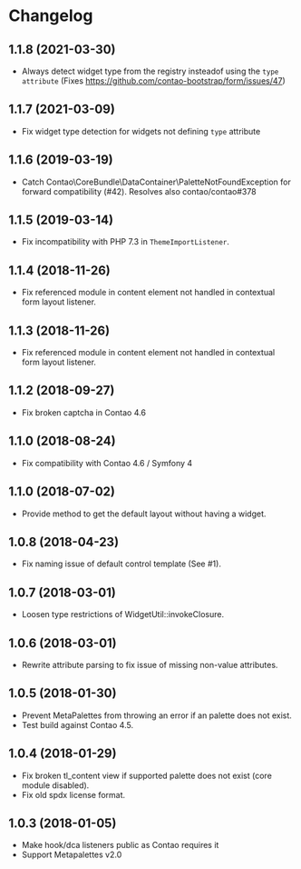 Changelog
=========

1.1.8 (2021-03-30)
------------------

 - Always detect widget type from the registry insteadof using the `type attribute` (Fixes https://github.com/contao-bootstrap/form/issues/47) 

1.1.7 (2021-03-09)
------------------

 - Fix widget type detection for widgets not defining `type` attribute

1.1.6 (2019-03-19)
------------------

 - Catch Contao\CoreBundle\DataContainer\PaletteNotFoundException for forward compatibility (#42). Resolves also 
  contao/contao#378
 
1.1.5 (2019-03-14)
------------------

 - Fix incompatibility with PHP 7.3 in `ThemeImportListener`.

1.1.4 (2018-11-26)
------------------

 - Fix referenced module in content element not handled in contextual form layout listener.
 
1.1.3 (2018-11-26)
------------------

 - Fix referenced module in content element not handled in contextual form layout listener.

1.1.2 (2018-09-27)
------------------

 - Fix broken captcha in Contao 4.6
 
1.1.0 (2018-08-24)
------------------

 - Fix compatibility with Contao 4.6 / Symfony 4
 
1.1.0 (2018-07-02)
------------------

 - Provide method to get the default layout without having a widget.

1.0.8 (2018-04-23)
------------------

 - Fix naming issue of default control template (See #1).
 
1.0.7 (2018-03-01)
------------------

 - Loosen type restrictions of WidgetUtil::invokeClosure.
 
1.0.6 (2018-03-01)
------------------

 - Rewrite attribute parsing to fix issue of missing non-value attributes.


1.0.5 (2018-01-30)
------------------

 - Prevent MetaPalettes from throwing an error if an palette does not exist.
 - Test build against Contao 4.5.

 
1.0.4 (2018-01-29)
------------------

 - Fix broken tl_content view if supported palette does not exist (core module disabled).
 - Fix old spdx license format.


1.0.3 (2018-01-05)
------------------

 - Make hook/dca listeners public as Contao requires it
 - Support Metapalettes v2.0
 
